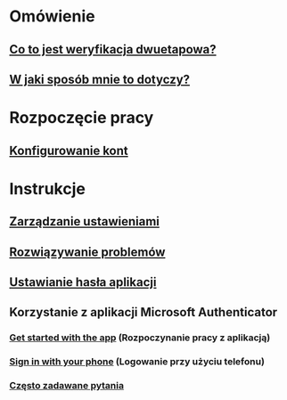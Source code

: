 # Omówienie
## [Co to jest weryfikacja dwuetapowa?](multi-factor-authentication-end-user.md)
## [W jaki sposób mnie to dotyczy?](multi-factor-authentication-end-user-signin.md)

# Rozpoczęcie pracy
## [Konfigurowanie kont](multi-factor-authentication-end-user-first-time.md)

# Instrukcje
## [Zarządzanie ustawieniami](multi-factor-authentication-end-user-manage-settings.md)
## [Rozwiązywanie problemów](multi-factor-authentication-end-user-troubleshoot.md)
## [Ustawianie hasła aplikacji](multi-factor-authentication-end-user-app-passwords.md)
## Korzystanie z aplikacji Microsoft Authenticator
### [Get started with the app](microsoft-authenticator-app-how-to.md) (Rozpoczynanie pracy z aplikacją)
### [Sign in with your phone](microsoft-authenticator-app-phone-signin-faq.md) (Logowanie przy użyciu telefonu)
### [Często zadawane pytania](microsoft-authenticator-app-faq.md)
